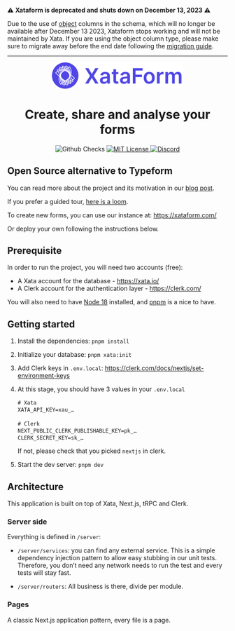 :warning: **Xataform is deprecated and shuts down on December 13, 2023** :warning:

Due to the use of [object](https://xata.io/docs/concepts/data-model#object) columns in the schema, which will no longer be available after December 13 2023, Xataform stops working and will not be maintained by Xata. If you are using the object column type, please make sure to migrate away before the end date following the [migration guide](https://xata.io/docs/concepts/data-model#object-type-migration).

---

<p align="center">
  <a href="https://github.com/xataio/xataform">
    <img src="media/xataform-logo@2x.png?raw=true" alt="XataForm logo" width="300" />
  </a>
</p>

<h1 align="center">Create, share and analyse your forms</h1>

<p align="center">
  <img alt="Github Checks" src="https://badgen.net/github/checks/xataio/xataform/main"/>
  <a href="https://github.com/xataio/xataform/blob/main/LICENSE">
    <img alt="MIT License" src="https://img.shields.io/github/license/xataio/xataform"/>
  </a>
  <a href="https://xata.io/discord">
    <img alt="Discord" src="https://img.shields.io/discord/996791218879086662.svg?label=&logo=discord&logoColor=ffffff&color=7389D8&labelColor=6A7EC2" />
  </a>
</p>

## Open Source alternative to Typeform

You can read more about the project and its motivation in our [blog post](https://xata.io/blog/xataform-is-here).

If you prefer a guided tour, [here is a loom](https://www.loom.com/share/7d24e3bc10fe4a89be601801b925d486).

To create new forms, you can use our instance at: https://xataform.com/

Or deploy your own following the instructions below.

## Prerequisite

In order to run the project, you will need two accounts (free):

- A Xata account for the database - https://xata.io/
- A Clerk account for the authentication layer - https://clerk.com/

You will also need to have [Node 18](https://nodejs.org/) installed, and [pnpm](https://pnpm.io/) is a nice to have.

## Getting started

1. Install the dependencies: `pnpm install`
2. Initialize your database: `pnpm xata:init`
3. Add Clerk keys in `.env.local`: https://clerk.com/docs/nextjs/set-environment-keys
4. At this stage, you should have 3 values in your `.env.local`

   ```env
   # Xata
   XATA_API_KEY=xau_…

   # Clerk
   NEXT_PUBLIC_CLERK_PUBLISHABLE_KEY=pk_…
   CLERK_SECRET_KEY=sk_…
   ```

   If not, please check that you picked `nextjs` in clerk.

5. Start the dev server: `pnpm dev`

## Architecture

This application is built on top of Xata, Next.js, tRPC and Clerk.

### Server side

Everything is defined in `/server`:

- `/server/services`: you can find any external service. This is a simple dependency injection pattern to allow easy stubbing in our unit tests. Therefore, you don’t need any network needs to run the test and every tests will stay fast.

- `/server/routers`: All business is there, divide per module.

### Pages

A classic Next.js application pattern, every file is a page.
